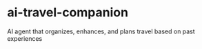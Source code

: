 # ai-travel-companion
AI agent that organizes, enhances, and plans travel based on past experiences
